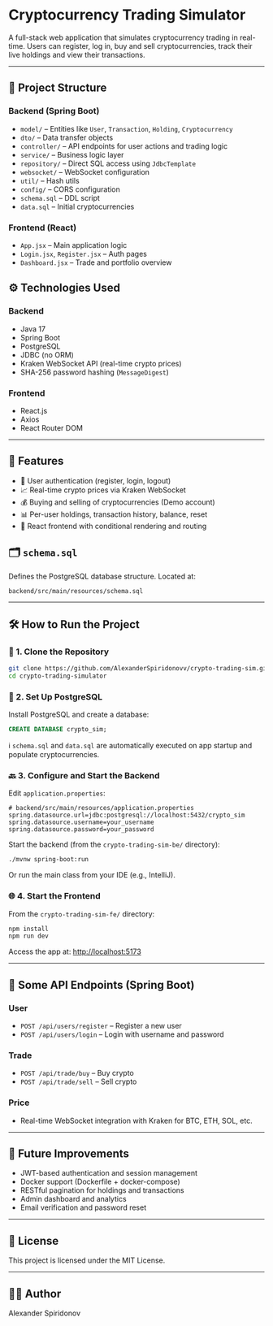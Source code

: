 # Cryptocurrency Trading Simulator

A full-stack web application that simulates cryptocurrency trading in real-time. Users can register, log in, buy and sell cryptocurrencies, track their live holdings and view their transactions.

---

## 📁 Project Structure


### Backend (Spring Boot)
- `model/` – Entities like `User`, `Transaction`, `Holding`, `Cryptocurrency`
- `dto/` – Data transfer objects
- `controller/` – API endpoints for user actions and trading logic
- `service/` – Business logic layer
- `repository/` – Direct SQL access using `JdbcTemplate`
- `websocket/` – WebSocket configuration
- `util/` – Hash utils
- `config/` – CORS configuration
- `schema.sql` – DDL script
- `data.sql` – Initial cryptocurrencies


### Frontend (React)
- `App.jsx` – Main application logic
- `Login.jsx`, `Register.jsx` – Auth pages
- `Dashboard.jsx` – Trade and portfolio overview

## ⚙️ Technologies Used

### Backend
- Java 17
- Spring Boot
- PostgreSQL
- JDBC (no ORM)
- Kraken WebSocket API (real-time crypto prices)
- SHA-256 password hashing (`MessageDigest`)

### Frontend
- React.js
- Axios
- React Router DOM

---

## 🧠 Features

- 🔐 User authentication (register, login, logout)
- 📈 Real-time crypto prices via Kraken WebSocket
- 💰 Buying and selling of cryptocurrencies (Demo account)
- 📊 Per-user holdings, transaction history, balance, reset
- 🔄 React frontend with conditional rendering and routing



## 🗂️ `schema.sql`

Defines the PostgreSQL database structure. Located at:

`backend/src/main/resources/schema.sql`


---

## 🛠️ How to Run the Project

### 📂 1. Clone the Repository

```bash
git clone https://github.com/AlexanderSpiridonovv/crypto-trading-sim.git
cd crypto-trading-simulator
```

### 🐘 2. Set Up PostgreSQL

Install PostgreSQL and create a database:

```sql
CREATE DATABASE crypto_sim;
```

ℹ️ `schema.sql` and `data.sql` are automatically executed on app startup and populate cryptocurrencies.

### 🔙 3. Configure and Start the Backend

Edit `application.properties`:

```properties
# backend/src/main/resources/application.properties
spring.datasource.url=jdbc:postgresql://localhost:5432/crypto_sim
spring.datasource.username=your_username
spring.datasource.password=your_password
```

Start the backend (from the `crypto-trading-sim-be/` directory):

```bash
./mvnw spring-boot:run
```

Or run the main class from your IDE (e.g., IntelliJ).

### 🌐 4. Start the Frontend

From the `crypto-trading-sim-fe/` directory:

```bash
npm install
npm run dev
```

Access the app at: [http://localhost:5173](http://localhost:5173)

---

## 🔐 Some API Endpoints (Spring Boot)

### User
- `POST /api/users/register` – Register a new user
- `POST /api/users/login` – Login with username and password

### Trade
- `POST /api/trade/buy` – Buy crypto
- `POST /api/trade/sell` – Sell crypto

### Price
- Real-time WebSocket integration with Kraken for BTC, ETH, SOL, etc.

---

## 🚀 Future Improvements

- JWT-based authentication and session management
- Docker support (Dockerfile + docker-compose)
- RESTful pagination for holdings and transactions
- Admin dashboard and analytics
- Email verification and password reset

---

## 📜 License

This project is licensed under the MIT License.

---

## 👨‍💻 Author

Alexander Spiridonov

